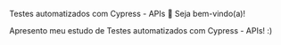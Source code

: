Testes automatizados com Cypress - APIs
👋 Seja bem-vindo(a)!

Apresento meu estudo de Testes automatizados com Cypress - APIs! :)

